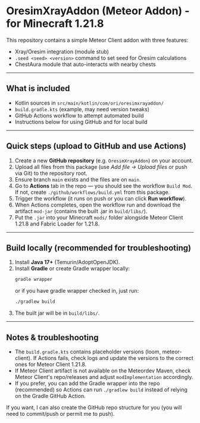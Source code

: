 # OresimXrayAddon (Meteor Addon) - for Minecraft 1.21.8

This repository contains a simple Meteor Client addon with three features:
- Xray/Oresim integration (module stub)
- `.seed <seed> <version>` command to set seed for Oresim calculations
- ChestAura module that auto-interacts with nearby chests

---

## What is included
- Kotlin sources in `src/main/kotlin/com/ori/oresimxrayaddon/`
- `build.gradle.kts` (example, may need version tweaks)
- GitHub Actions workflow to attempt automated build
- Instructions below for using GitHub and for local build

---

## Quick steps (upload to GitHub and use Actions)

1. Create a new **GitHub repository** (e.g. `OresimXrayAddon`) on your account.
2. Upload all files from this package (use _Add file → Upload files_ or push via Git) to the repository root.
3. Ensure branch `main` exists and the files are on `main`.
4. Go to **Actions** tab in the repo — you should see the workflow `Build Mod`. If not, create `./github/workflows/build.yml` from this package.
5. Trigger the workflow (it runs on push or you can click **Run workflow**).
6. When Actions completes, open the workflow run and download the artifact `mod-jar` (contains the built .jar in `build/libs/`).
7. Put the `.jar` into your Minecraft `mods/` folder alongside Meteor Client 1.21.8 and Fabric Loader for 1.21.8.

---

## Build locally (recommended for troubleshooting)

1. Install **Java 17+** (Temurin/AdoptOpenJDK).
2. Install **Gradle** or create Gradle wrapper locally:
   ```bash
   gradle wrapper
   ```
   or if you have gradle wrapper checked in, just run:
   ```bash
   ./gradlew build
   ```
3. The built jar will be in `build/libs/`.

---

## Notes & troubleshooting
- The `build.gradle.kts` contains placeholder versions (loom, meteor-client). If Actions fails, check logs and update the versions to the correct ones for Meteor Client 1.21.8.
- If Meteor Client artifact is not available on the Meteordev Maven, check Meteor Client's repo/releases and adjust `modImplementation` accordingly.
- If you prefer, you can add the Gradle wrapper into the repo (recommended) so Actions can run `./gradlew build` instead of relying on the Gradle GitHub Action.

If you want, I can also create the GitHub repo structure for you (you will need to commit/push or permit me to push).